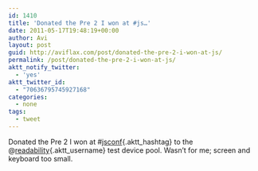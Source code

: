 ```yaml
---
id: 1410
title: 'Donated the Pre 2 I won at #js…'
date: 2011-05-17T19:48:19+00:00
author: Avi
layout: post
guid: http://aviflax.com/post/donated-the-pre-2-i-won-at-js/
permalink: /post/donated-the-pre-2-i-won-at-js/
aktt_notify_twitter:
  - 'yes'
aktt_twitter_id:
  - "70636795745927168"
categories:
  - none
tags:
  - tweet
---
```

Donated the Pre 2 I won at #[jsconf](http://search.twitter.com/search?q=%23jsconf){.aktt_hashtag} to the @[readability](http://twitter.com/readability){.aktt_username} test device pool. Wasn&#8217;t for me; screen and keyboard too small.